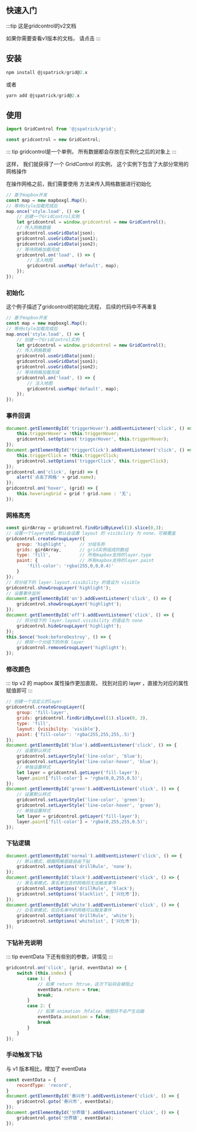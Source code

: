 ## 快速入门

:::tip
这是gridcontrol的v2文档

如果你需要查看v1版本的文档，
请点击
<Href value="这里" path="/v1.x/" /> 
:::

## 安装

```javascript
npm install @jspatrick/grid@2.x
```
或者
```javascript
yarn add @jspatrick/grid@2.x
```

## 使用

```javascript
import GridControl from '@jspatrick/grid';

const gridcontrol = new GridControl;
```

::: tip
gridcontrol是一个单例，
所有数据都会存放在实例化之后的对象上
:::

这样， 我们就获得了一个 GridControl 的实例，
这个实例下包含了大部分常用的网格操作

在操作网格之前，我们需要使用 
<Href value="useGridData" path="/v2.x/Variable.html#usegriddata" /> 
方法来传入网格数据进行初始化

```javascript
// 基于mapbox开发
const map = new mapboxgl.Map();
// 等待style加载完成后
map.once('style.load', () => {
    // 创建一个GridControl实例
    let gridcontrol = window.gridcontrol = new GridControl();
    // 传入网格数据
    gridcontrol.useGridData(json);
    gridcontrol.useGridData(json1);
    gridcontrol.useGridData(json2);
    // 等待网格加载完成
    gridcontrol.on('load', () => {
        // 注入地图
        gridcontrol.useMap('default', map);
    });
});
```

### 初始化

这个例子描述了gridcontrol的初始化流程，
后续的代码中不再重复

<MapboxV2 >

```javascript
// 基于mapbox开发
const map = new mapboxgl.Map();
// 等待style加载完成后
map.once('style.load', () => {
    // 创建一个GridControl实例
    let gridcontrol = window.gridcontrol = new GridControl();
    // 传入网格数据
    gridcontrol.useGridData(json);
    gridcontrol.useGridData(json1);
    gridcontrol.useGridData(json2);
    // 等待网格加载完成
    gridcontrol.on('load', () => {
        // 注入地图
        gridcontrol.useMap('default', map);
    });
});
```
</MapboxV2>

### 事件回调
<MapboxV2>
<ExampleHandlerV2></ExampleHandlerV2>

```javascript
document.getElementById('triggerHover').addEventListener('click', () => {
    this.triggerHover = !this.triggerHover;
    gridcontrol.setOptions('triggerHover', this.triggerHover);
});
document.getElementById('triggerClick').addEventListener('click', () => {
    this.triggerClick = !this.triggerClick;
    gridcontrol.setOptions('triggerClick', this.triggerClick);
});
gridcontrol.on('click', (grid) => {
    alert('点击了网格' + grid.name);
});
gridcontrol.on('hover', (grid) => {
    this.hoveringGrid = grid ? grid.name : '无';
});
```
</MapboxV2>

### 网格高亮

<MapboxV2>
<ExampleHighlightV2></ExampleHighlightV2>

```javascript
const girdArray = gridcontrol.findGridByLevel(1).slice(0,3);
// 设置一个layer分组，默认会设置 layout 的 visibility 为 none，可被覆盖
gridcontrol.createGroupLayer({
    group: 'highlight',     // 分组名称
    grids: girdArray,       // grid实例组成的数组
    type: 'fill',           // 所有mapbox支持的layer.type
    paint: {                // 所有mapbox支持的layer.paint
        'fill-color': 'rgba(255,0,0,0.4)'
    }
});
// 将分组下的 layer.layout.visibility 的值设为 visible
gridcontrol.showGroupLayer('highlight');
// 设置事件监听
document.getElementById('on').addEventListener('click', () => {
    gridcontrol.showGroupLayer('highlight');
});
document.getElementById('off').addEventListener('click', () => {
    // 将分组下的 layer.layout.visibility 的值设为 none
    gridcontrol.hideGroupLayer('highlight');
});
this.$once('hook:beforeDestroy', () => {
    // 移除一个分组下的所有 layer
    gridcontrol.removeGroupLayer('highlight');
});
```
</MapboxV2>


### 修改颜色

::: tip
v2 的 mapbox 属性操作更加直观，
找到对应的 layer ，直接为对应的属性赋值即可
:::

<MapboxV2>
<ExampleSetColor></ExampleSetColor>

```javascript
// 创建一个自定义的layer
gridcontrol.createGroupLayer({
    group: 'fill-layer',
    grids: gridcontrol.findGridByLevel(1).slice(0, 3),
    type: 'fill',
    layout: {visibility: 'visible'},
    paint: {'fill-color': 'rgba(255,255,255,.5)'}
});
document.getElementById('blue').addEventListener('click', () => {
    // 设置默认样式
    gridcontrol.setLayerStyle('line-color', 'blue');
    gridcontrol.setLayerStyle('line-color-hover', 'blue');
    // 单独设置样式
    let layer = gridcontrol.getLayer('fill-layer');
    layer.paint['fill-color'] = 'rgba(0,0,255,0.5)';
});
document.getElementById('green').addEventListener('click', () => {
    // 设置默认样式
    gridcontrol.setLayerStyle('line-color', 'green');
    gridcontrol.setLayerStyle('line-color-hover', 'green');
    // 单独设置样式
    let layer = gridcontrol.getLayer('fill-layer');
    layer.paint['fill-color'] = 'rgba(0,255,255,0.5)';
});
```
</MapboxV2>

### 下钻逻辑

<MapboxV2>
<ExampleDrillDownV2></ExampleDrillDownV2>

```javascript
document.getElementById('normal').addEventListener('click', () => {
    // 默认模式，根据网格层级自由下钻
    gridcontrol.setOptions('drillRule', 'none');
});
document.getElementById('black').addEventListener('click', () => {
    // 黑名单模式，黑名单包含的网格将无法触发事件
    gridcontrol.setOptions('drillRule', 'black');
    gridcontrol.setOptions('blacklist', ['兴化市']);
});
document.getElementById('white').addEventListener('click', () => {
    // 白名单模式，仅白名单中的网格可以触发事件
    gridcontrol.setOptions('drillRule', 'white');
    gridcontrol.setOptions('whitelist', ['兴化市']);
});
```
</MapboxV2>


### 下钻补充说明

::: tip
eventData 下还有些别的参数，详情见<Href value="这里" path="/v2.x/" /> 
:::

<MapboxV2>
<ExampleDrillDownMoreV2></ExampleDrillDownMoreV2>

```javascript
gridcontrol.on('click', (grid, eventData) => {
    switch (this.index) {
        case 1: {
            // 如果 return 为true，这次下钻将会被阻止
            eventData.return = true;
            break;
        }
        case 2: {
            // 如果 animation 为false，地图将不会产生动画
            eventData.animation = false;
            break
        }
    }
});
```
</MapboxV2>


### 手动触发下钻

与 v1 版本相比，增加了 eventData

<MapboxV2>
<ExampleDrillDownFunctionalV2></ExampleDrillDownFunctionalV2>

```javascript
const eventData = {
	recordType: 'record',
}
document.getElementById('泰兴市').addEventListener('click', () => {
    gridcontrol.goto('泰兴市', eventData);
});
document.getElementById('分界镇').addEventListener('click', () => {
    gridcontrol.goto('分界镇', eventData);
});
```
</MapboxV2>
